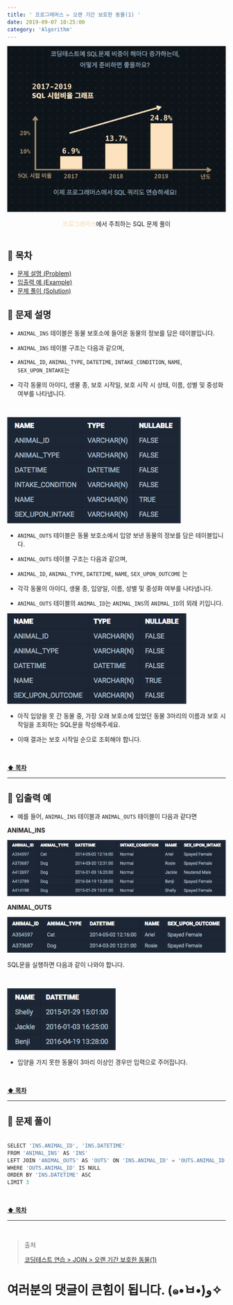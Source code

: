 ```yaml
---
title: ' 프로그래머스 ▻ 오랜 기간 보호한 동물(1) '
date: 2019-09-07 10:25:00
category: 'Algorithm'
---
```


![](../../images/sql/logo.png)

<center><strong style="color:#FDE2BF">프로그래머스</strong>에서 주최하는 SQL 문제 풀이</center>

<br />

## **💎 목차**

- [문제 설명 (Problem)](#-문제-설명)
- [입출력 예 (Example)](#-입출력-예)
- [문제 풀이 (Solution)](#-문제-풀이)

## **📕 문제 설명**

- `ANIMAL_INS` 테이블은 동물 보호소에 들어온 동물의 정보를 담은 테이블입니다.

- `ANIMAL_INS` 테이블 구조는 다음과 같으며,

- `ANIMAL_ID`, `ANIMAL_TYPE`, `DATETIME`, `INTAKE_CONDITION`, `NAME`, `SEX_UPON_INTAKE`는

- 각각 동물의 아이디, 생물 종, 보호 시작일, 보호 시작 시 상태, 이름, 성별 및 중성화 여부를 나타냅니다.

<br />

![](../../images/sql/table.1.png)
<br />

- `ANIMAL_OUTS` 테이블은 동물 보호소에서 입양 보낸 동물의 정보를 담은 테이블입니다.

- `ANIMAL_OUTS` 테이블 구조는 다음과 같으며,

- `ANIMAL_ID`, `ANIMAL_TYPE`, `DATETIME`, `NAME`, `SEX_UPON_OUTCOME` 는

- 각각 동물의 아이디, 생물 종, 입양일, 이름, 성별 및 중성화 여부를 나타냅니다.

- `ANIMAL_OUTS` 테이블의 `ANIMAL_ID`는 `ANIMAL_INS`의 `ANIMAL_ID`의 외래 키입니다.

![](../../images/sql/table.2.png)
<br />

- 아직 입양을 못 간 동물 중, 가장 오래 보호소에 있었던 동물 3마리의 이름과 보호 시작일을 조회하는 SQL문을 작성해주세요.

- 이때 결과는 보호 시작일 순으로 조회해야 합니다.

<br />

**[⬆ 목차](#-목차)**

---

## **📙 입출력 예**

- 예를 들어, `ANIMAL_INS` 테이블과 `ANIMAL_OUTS` 테이블이 다음과 같다면

**ANIMAL_INS**

![](../../images/sql/join/3-1.example.png)
<br />

**ANIMAL_OUTS**

![](../../images/sql/join/3-2.example.png)
<br />

SQL문을 실행하면 다음과 같이 나와야 합니다.

<br />

![](../../images/sql/join/3-3.example.png)
<br />

- 입양을 가지 못한 동물이 3마리 이상인 경우만 입력으로 주어집니다.

<br />

**[⬆ 목차](#-목차)**

---

## **📘 문제 풀이**

```js

SELECT 'INS.ANIMAL_ID', 'INS.DATETIME'
FROM 'ANIMAL_INS' AS 'INS'
LEFT JOIN 'ANIMAL_OUTS' AS 'OUTS' ON 'INS.ANIMAL_ID' = 'OUTS.ANIMAL_ID'
WHERE 'OUTS.ANIMAL_ID' IS NULL
ORDER BY 'INS.DATETIME' ASC
LIMIT 3

```

<br />

**[⬆ 목차](#-목차)**

---

<br />

> 출처
>
> <a href="https://programmers.co.kr/learn/courses/30/lessons/59044" target="_blank">코딩테스트 연습 > JOIN > 오랜 기간 보호한 동물(1)</a>

# 여러분의 댓글이 큰힘이 됩니다. (๑•̀ㅂ•́)و✧

